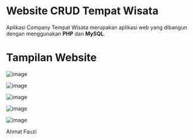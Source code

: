 ﻿# Website CRUD Tempat Wisata
Aplikasi Company Tempat Wisata merupakan aplikasi web yang dibangun dengan menggunakan **PHP** dan **MySQL**.

# Tampilan Website
![image](assets/img/tampilan-website/356720441-4dcd4d82-4875-4b6d-b8b2-04959a85f0e3.png)

![image](assets/img/tampilan-website/356720819-f89dafaa-0a22-402c-adf6-cbb8562568e1.png)

![image](assets/img/tampilan-website/356721125-76b1148b-c4ce-4f4c-908a-565cd505ae7d.png)

![image](assets/img/tampilan-website/356721214-5e144f1c-27f3-4b96-b08f-088589c0cd04.png)

![image](assets/img/tampilan-website/356721455-9d97787e-d6c3-4024-8a86-52e7b25cbafe.png)

Ahmat Fauzi

